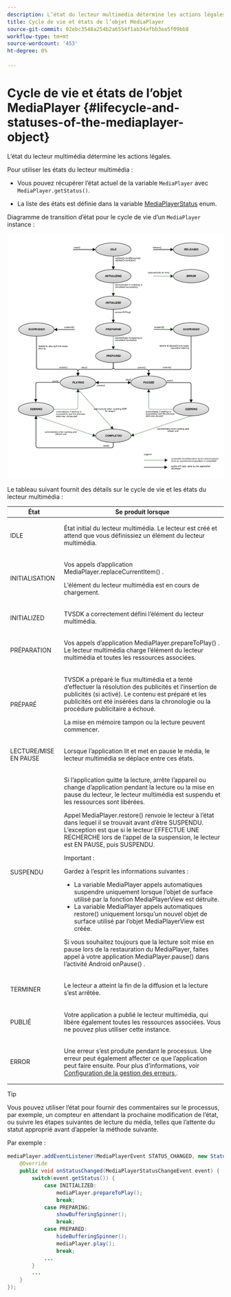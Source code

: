 ```yaml
---
description: L’état du lecteur multimédia détermine les actions légales.
title: Cycle de vie et états de l’objet MediaPlayer
source-git-commit: 02ebc3548a254b2a6554f1ab34afbb3ea5f09bb8
workflow-type: tm+mt
source-wordcount: '453'
ht-degree: 0%

---
```


# Cycle de vie et états de l’objet MediaPlayer {#lifecycle-and-statuses-of-the-mediaplayer-object}

L’état du lecteur multimédia détermine les actions légales.

Pour utiliser les états du lecteur multimédia :

* Vous pouvez récupérer l’état actuel de la variable `MediaPlayer` avec `MediaPlayer.getStatus()`.

* La liste des états est définie dans la variable [MediaPlayerStatus](https://help.adobe.com/en_US/primetime/api/psdk/javadoc_2.7/com/adobe/mediacore/MediaPlayerStatus.html) enum.

Diagramme de transition d’état pour le cycle de vie d’un `MediaPlayer` instance :
<!--<a id="fig_A6425F24C7734DC681D992859D2A6743"></a>-->

![](assets/media_player_statuses.png)

Le tableau suivant fournit des détails sur le cycle de vie et les états du lecteur multimédia :

<table id="table_82757A0043EB4AACA474E6B30326A6B7"> 
 <thead> 
  <tr> 
   <th colname="col1" class="entry"> État </th> 
   <th colname="col2" class="entry"> Se produit lorsque </th> 
  </tr> 
 </thead>
 <tbody> 
  <tr> 
   <td colname="col1"> IDLE </td> 
   <td colname="col2"> <p>État initial du lecteur multimédia. Le lecteur est créé et attend que vous définissiez un élément du lecteur multimédia. </p> </td> 
  </tr> 
  <tr> 
   <td colname="col1"> INITIALISATION </td> 
   <td colname="col2"> <p>Vos appels d’application <span class="codeph"> MediaPlayer.replaceCurrentItem() </span>. </p> <p>L’élément du lecteur multimédia est en cours de chargement. </p> </td> 
  </tr> 
  <tr> 
   <td colname="col1"> INITIALIZED </td> 
   <td colname="col2"> <p>TVSDK a correctement défini l’élément du lecteur multimédia. </p> </td> 
  </tr> 
  <tr> 
   <td colname="col1"> PRÉPARATION </td> 
   <td colname="col2"> <p>Vos appels d’application <span class="codeph"> MediaPlayer.prepareToPlay() </span>. Le lecteur multimédia charge l’élément du lecteur multimédia et toutes les ressources associées. </p> </td> 
  </tr> 
  <tr> 
   <td colname="col1"> PRÉPARÉ </td> 
   <td colname="col2"> <p>TVSDK a préparé le flux multimédia et a tenté d’effectuer la résolution des publicités et l’insertion de publicités (si activé). Le contenu est préparé et les publicités ont été insérées dans la chronologie ou la procédure publicitaire a échoué. </p> <p>La mise en mémoire tampon ou la lecture peuvent commencer. </p> </td> 
  </tr> 
  <tr> 
   <td colname="col1"> LECTURE/MISE EN PAUSE </td> 
   <td colname="col2"> <p>Lorsque l’application lit et met en pause le média, le lecteur multimédia se déplace entre ces états. </p> </td> 
  </tr> 
  <tr> 
   <td colname="col1"> SUSPENDU </td> 
   <td colname="col2"> <p>Si l’application quitte la lecture, arrête l’appareil ou change d’application pendant la lecture ou la mise en pause du lecteur, le lecteur multimédia est suspendu et les ressources sont libérées. </p> <p>Appel <span class="codeph"> MediaPlayer.restore() </span> renvoie le lecteur à l’état dans lequel il se trouvait avant d’être SUSPENDU. L’exception est que si le lecteur EFFECTUE UNE RECHERCHE lors de l’appel de la suspension, le lecteur est EN PAUSE, puis SUSPENDU. </p> <p>Important :  <p>Gardez à l’esprit les informations suivantes : 
      <ul id="ul_1B21668994D1474AAA0BE839E0D69B00"> 
       <li id="li_08459A3AB03C45588D73FA162C27A56C">La variable <span class="codeph"> MediaPlayer </span> appels automatiques <span class="codeph"> suspendre </span> uniquement lorsque l’objet de surface utilisé par la fonction <span class="codeph"> MediaPlayerView </span> est détruite. </li> 
       <li id="li_B9926AA2E7B9441490F37D24AE2678A1">La variable <span class="codeph"> MediaPlayer </span> appels automatiques <span class="codeph"> restore() </span> uniquement lorsqu’un nouvel objet de surface utilisé par l’objet <span class="codeph"> MediaPlayerView </span> est créée. </li> 
      </ul> </p> </p> <p>Si vous souhaitez toujours que la lecture soit mise en pause lors de la restauration du MediaPlayer, faites appel à votre application <span class="codeph"> MediaPlayer.pause() </span> dans l’activité Android <span class="codeph"> onPause() </span> . </p> </td> 
  </tr> 
  <tr> 
   <td colname="col1"> TERMINER </td> 
   <td colname="col2"> <p>Le lecteur a atteint la fin de la diffusion et la lecture s’est arrêtée. </p> </td> 
  </tr> 
  <tr> 
   <td colname="col1"> PUBLIÉ </td> 
   <td colname="col2"> <p>Votre application a publié le lecteur multimédia, qui libère également toutes les ressources associées. Vous ne pouvez plus utiliser cette instance. </p> </td> 
  </tr> 
  <tr> 
   <td colname="col1"> ERROR </td> 
   <td colname="col2"> <p>Une erreur s’est produite pendant le processus. Une erreur peut également affecter ce que l’application peut faire ensuite. Pour plus d’informations, voir <a href="../../../tvsdk-2.7-for-android/content-playback-options/t-psdk-android-2.7-error-handling-set-up.md#set-up-error-handling" format="dita" scope="local"> Configuration de la gestion des erreurs </a>. </p> </td> 
  </tr> 
 </tbody> 
</table>

>[!TIP]
>
>Vous pouvez utiliser l’état pour fournir des commentaires sur le processus, par exemple, un compteur en attendant la prochaine modification de l’état, ou suivre les étapes suivantes de lecture du média, telles que l’attente du statut approprié avant d’appeler la méthode suivante.

Par exemple :

```java
mediaPlayer.addEventListener(MediaPlayerEvent STATUS_CHANGED, new StatusChangeEventListener() { 
    @Override  
    public void onStatusChanged(MediaPlayerStatusChangeEvent event) { 
        switch(event.getStatus()) { 
            case INITIALIZED: 
                mediaPlayer.prepareToPlay(); 
                break; 
            case PREPARING: 
                showBufferingSpinner(); 
                break; 
            case PREPARED: 
                hideBufferingSpinner(); 
                mediaPlayer.play(); 
                break; 
            ...                
        } 
        ... 
    } 
}); 
```
